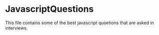 # JavascriptQuestions
This file contains some of the best javascript qusetions that are asked in interviews. 
